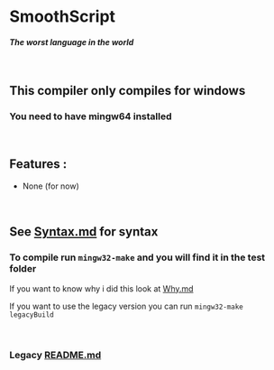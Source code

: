 # SmoothScript
#### *The worst language in the world*

<br>

## This compiler only compiles for windows
### You need to have mingw64 installed

<br>

## Features :
  - None (for now)

<br>

## See <a href="doc/Syntax.md">Syntax.md</a> for syntax
### To compile run <code>mingw32-make</code> and you will find it in the test folder
If you want to know why i did this look at <a href="doc/Why.md">Why.md</a>

If you want to use the legacy version you can run <code>mingw32-make legacyBuild</code>

<br>

### Legacy <a href="legacy/README.md">README.md<a>
